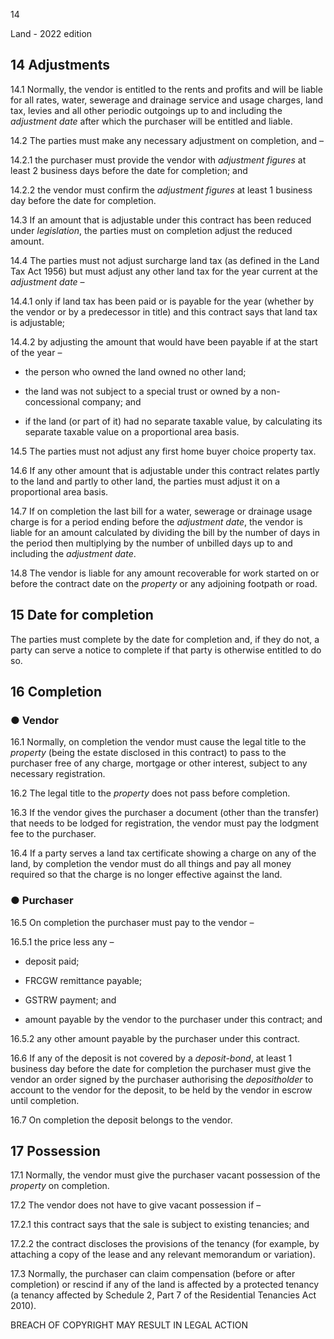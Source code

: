 14

Land - 2022 edition

## 14 Adjustments

14.1 Normally, the vendor is entitled to the rents and profits and will be liable for all rates, water, sewerage and drainage service and usage charges, land tax, levies and all other periodic outgoings up to and including the *adjustment date* after which the purchaser will be entitled and liable.

14.2 The parties must make any necessary adjustment on completion, and –

14.2.1 the purchaser must provide the vendor with *adjustment figures* at least 2 business days before the date for completion; and

14.2.2 the vendor must confirm the *adjustment figures* at least 1 business day before the date for completion.

14.3 If an amount that is adjustable under this contract has been reduced under *legislation*, the parties must on completion adjust the reduced amount.

14.4 The parties must not adjust surcharge land tax (as defined in the Land Tax Act 1956) but must adjust any other land tax for the year current at the *adjustment date* –

14.4.1 only if land tax has been paid or is payable for the year (whether by the vendor or by a predecessor in title) and this contract says that land tax is adjustable;

14.4.2 by adjusting the amount that would have been payable if at the start of the year –

* the person who owned the land owned no other land;

* the land was not subject to a special trust or owned by a non-concessional company; and

* if the land (or part of it) had no separate taxable value, by calculating its separate taxable value on a proportional area basis.

14.5 The parties must not adjust any first home buyer choice property tax.

14.6 If any other amount that is adjustable under this contract relates partly to the land and partly to other land, the parties must adjust it on a proportional area basis.

14.7 If on completion the last bill for a water, sewerage or drainage usage charge is for a period ending before the *adjustment date*, the vendor is liable for an amount calculated by dividing the bill by the number of days in the period then multiplying by the number of unbilled days up to and including the *adjustment date*.

14.8 The vendor is liable for any amount recoverable for work started on or before the contract date on the *property* or any adjoining footpath or road.

## 15 Date for completion

The parties must complete by the date for completion and, if they do not, a party can serve a notice to complete if that party is otherwise entitled to do so.

## 16 Completion

### ● Vendor

16.1 Normally, on completion the vendor must cause the legal title to the *property* (being the estate disclosed in this contract) to pass to the purchaser free of any charge, mortgage or other interest, subject to any necessary registration.

16.2 The legal title to the *property* does not pass before completion.

16.3 If the vendor gives the purchaser a document (other than the transfer) that needs to be lodged for registration, the vendor must pay the lodgment fee to the purchaser.

16.4 If a party serves a land tax certificate showing a charge on any of the land, by completion the vendor must do all things and pay all money required so that the charge is no longer effective against the land.

### ● Purchaser

16.5 On completion the purchaser must pay to the vendor –

16.5.1 the price less any –

* deposit paid;

* FRCGW remittance payable;

* GSTRW payment; and

* amount payable by the vendor to the purchaser under this contract; and

16.5.2 any other amount payable by the purchaser under this contract.

16.6 If any of the deposit is not covered by a *deposit-bond*, at least 1 business day before the date for completion the purchaser must give the vendor an order signed by the purchaser authorising the *depositholder* to account to the vendor for the deposit, to be held by the vendor in escrow until completion.

16.7 On completion the deposit belongs to the vendor.

## 17 Possession

17.1 Normally, the vendor must give the purchaser vacant possession of the *property* on completion.

17.2 The vendor does not have to give vacant possession if –

17.2.1 this contract says that the sale is subject to existing tenancies; and

17.2.2 the contract discloses the provisions of the tenancy (for example, by attaching a copy of the lease and any relevant memorandum or variation).

17.3 Normally, the purchaser can claim compensation (before or after completion) or rescind if any of the land is affected by a protected tenancy (a tenancy affected by Schedule 2, Part 7 of the Residential Tenancies Act 2010).

BREACH OF COPYRIGHT MAY RESULT IN LEGAL ACTION